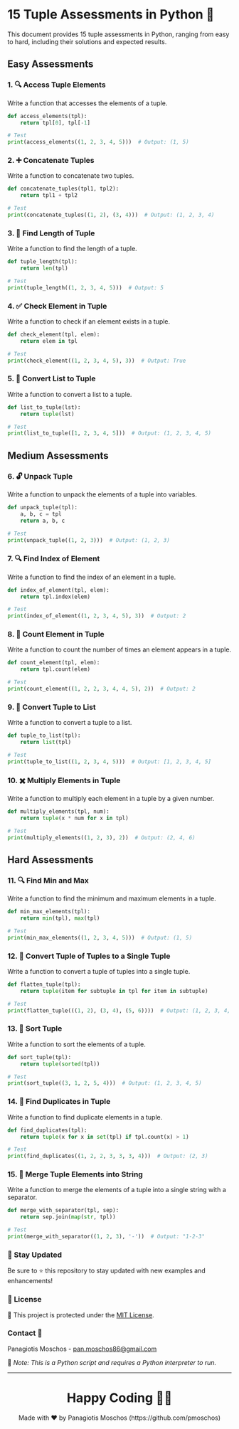 
# 15 Tuple Assessments in Python 🐍

This document provides 15 tuple assessments in Python, ranging from easy to hard, including their solutions and expected results.

## Easy Assessments

### 1. 🔍 Access Tuple Elements
Write a function that accesses the elements of a tuple.

```python
def access_elements(tpl):
    return tpl[0], tpl[-1]

# Test
print(access_elements((1, 2, 3, 4, 5)))  # Output: (1, 5)
```

### 2. ➕ Concatenate Tuples
Write a function to concatenate two tuples.

```python
def concatenate_tuples(tpl1, tpl2):
    return tpl1 + tpl2

# Test
print(concatenate_tuples((1, 2), (3, 4)))  # Output: (1, 2, 3, 4)
```

### 3. 📏 Find Length of Tuple
Write a function to find the length of a tuple.

```python
def tuple_length(tpl):
    return len(tpl)

# Test
print(tuple_length((1, 2, 3, 4, 5)))  # Output: 5
```

### 4. ✅ Check Element in Tuple
Write a function to check if an element exists in a tuple.

```python
def check_element(tpl, elem):
    return elem in tpl

# Test
print(check_element((1, 2, 3, 4, 5), 3))  # Output: True
```

### 5. 🔄 Convert List to Tuple
Write a function to convert a list to a tuple.

```python
def list_to_tuple(lst):
    return tuple(lst)

# Test
print(list_to_tuple([1, 2, 3, 4, 5]))  # Output: (1, 2, 3, 4, 5)
```

## Medium Assessments

### 6. 🔓 Unpack Tuple
Write a function to unpack the elements of a tuple into variables.

```python
def unpack_tuple(tpl):
    a, b, c = tpl
    return a, b, c

# Test
print(unpack_tuple((1, 2, 3)))  # Output: (1, 2, 3)
```

### 7. 🔍 Find Index of Element
Write a function to find the index of an element in a tuple.

```python
def index_of_element(tpl, elem):
    return tpl.index(elem)

# Test
print(index_of_element((1, 2, 3, 4, 5), 3))  # Output: 2
```

### 8. 🔢 Count Element in Tuple
Write a function to count the number of times an element appears in a tuple.

```python
def count_element(tpl, elem):
    return tpl.count(elem)

# Test
print(count_element((1, 2, 2, 3, 4, 4, 5), 2))  # Output: 2
```

### 9. 🔄 Convert Tuple to List
Write a function to convert a tuple to a list.

```python
def tuple_to_list(tpl):
    return list(tpl)

# Test
print(tuple_to_list((1, 2, 3, 4, 5)))  # Output: [1, 2, 3, 4, 5]
```

### 10. ✖️ Multiply Elements in Tuple
Write a function to multiply each element in a tuple by a given number.

```python
def multiply_elements(tpl, num):
    return tuple(x * num for x in tpl)

# Test
print(multiply_elements((1, 2, 3), 2))  # Output: (2, 4, 6)
```

## Hard Assessments

### 11. 🔍 Find Min and Max
Write a function to find the minimum and maximum elements in a tuple.

```python
def min_max_elements(tpl):
    return min(tpl), max(tpl)

# Test
print(min_max_elements((1, 2, 3, 4, 5)))  # Output: (1, 5)
```

### 12. 🔄 Convert Tuple of Tuples to a Single Tuple
Write a function to convert a tuple of tuples into a single tuple.

```python
def flatten_tuple(tpl):
    return tuple(item for subtuple in tpl for item in subtuple)

# Test
print(flatten_tuple(((1, 2), (3, 4), (5, 6))))  # Output: (1, 2, 3, 4, 5, 6)
```

### 13. 🔄 Sort Tuple
Write a function to sort the elements of a tuple.

```python
def sort_tuple(tpl):
    return tuple(sorted(tpl))

# Test
print(sort_tuple((3, 1, 2, 5, 4)))  # Output: (1, 2, 3, 4, 5)
```

### 14. 🔄 Find Duplicates in Tuple
Write a function to find duplicate elements in a tuple.

```python
def find_duplicates(tpl):
    return tuple(x for x in set(tpl) if tpl.count(x) > 1)

# Test
print(find_duplicates((1, 2, 2, 3, 3, 3, 4)))  # Output: (2, 3)
```

### 15. 🔗 Merge Tuple Elements into String
Write a function to merge the elements of a tuple into a single string with a separator.

```python
def merge_with_separator(tpl, sep):
    return sep.join(map(str, tpl))

# Test
print(merge_with_separator((1, 2, 3), '-'))  # Output: "1-2-3"
```

### 📢 Stay Updated

Be sure to ⭐ this repository to stay updated with new examples and enhancements!

### 📄 License
🔐 This project is protected under the [MIT License](https://mit-license.org/).

### Contact 📧
Panagiotis Moschos - pan.moschos86@gmail.com

🔗 *Note: This is a Python script and requires a Python interpreter to run.*

---

<h1 align=center>Happy Coding 👨‍💻 </h1>

<p align="center">
  Made with ❤️ by Panagiotis Moschos (https://github.com/pmoschos)
</p>
